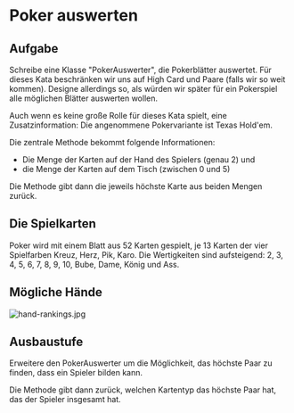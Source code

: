 # Poker auswerten 

## Aufgabe

Schreibe eine Klasse "PokerAuswerter", die Pokerblätter auswertet. Für dieses Kata beschränken wir uns auf High Card und Paare
(falls wir so weit kommen). Designe allerdings so, als würden wir später für ein Pokerspiel alle möglichen Blätter auswerten wollen. 

Auch wenn es keine große Rolle für dieses Kata spielt, eine Zusatzinformation: Die angenommene Pokervariante ist Texas Hold'em. 

Die zentrale Methode bekommt folgende Informationen:

* Die Menge der Karten auf der Hand des Spielers (genau 2) und 
* die Menge der Karten auf dem Tisch (zwischen 0 und 5)

Die Methode gibt dann die jeweils höchste Karte aus beiden Mengen zurück.

## Die Spielkarten

Poker wird mit einem Blatt aus 52 Karten gespielt, je 13 Karten der vier Spielfarben Kreuz, Herz, Pik, Karo.
Die Wertigkeiten sind aufsteigend: 2, 3, 4, 5, 6, 7, 8, 9, 10, Bube, Dame, König und Ass.

## Mögliche Hände

![hand-rankings.jpg](/Users/j_wilmans/Documents/work/taures/bewerbung_coding-dojo/readme%2Fhand-rankings.jpg)

## Ausbaustufe

Erweitere den PokerAuswerter um die Möglichkeit, das höchste Paar zu finden, dass ein Spieler bilden kann. 

Die Methode gibt dann zurück, welchen Kartentyp das höchste Paar hat, das der Spieler insgesamt hat.